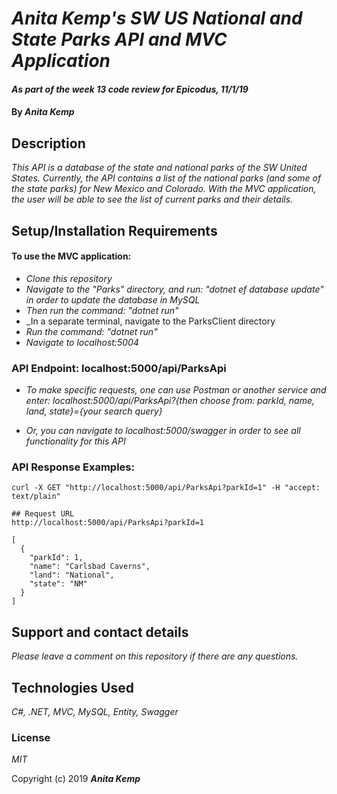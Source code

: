 # _Anita Kemp's SW US National and State Parks API and MVC Application_

#### _As part of the week 13 code review for Epicodus, 11/1/19_

#### By _Anita Kemp_

## Description
_This API is a database of the state and national parks of the SW United States. Currently, the API contains a list of the national parks (and some of the state parks) for New Mexico and Colorado. With the MVC application, the user will be able to see the list of current parks and their details._

## Setup/Installation Requirements

#### To use the MVC application:
* _Clone this repository_
* _Navigate to the "Parks" directory, and run: "dotnet ef database update" in order to update the database in MySQL_
* _Then run the command: "dotnet run"_
* _In a separate terminal, navigate to the ParksClient directory
* _Run the command: "dotnet run"_
* _Navigate to localhost:5004_

### API Endpoint: localhost:5000/api/ParksApi 

* _To make specific requests, one can use Postman or another service and enter: localhost:5000/api/ParksApi?{*then choose from*: parkId, name, land, state}={your search query}_

* _Or, you can navigate to localhost:5000/swagger in order to see all functionality for this API_


### API Response Examples:
```
curl -X GET "http://localhost:5000/api/ParksApi?parkId=1" -H "accept: text/plain"
```
```
## Request URL
http://localhost:5000/api/ParksApi?parkId=1
```
```
[
  {
    "parkId": 1,
    "name": "Carlsbad Caverns",
    "land": "National",
    "state": "NM"
  }
]
```

## Support and contact details

_Please leave a comment on this repository if there are any questions._

## Technologies Used

_C#, .NET, MVC, MySQL, Entity, Swagger_

### License

*MIT*

Copyright (c) 2019 **_Anita Kemp_**
